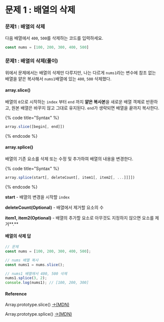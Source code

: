 # 문제 1 : 배열의 삭제

### 문제1 : 배열의 삭제

다음 배열에서 `400`, `500`를 삭제하는 코드를 입력하세요.

```javascript
const nums = [100, 200, 300, 400, 500]
```

### 문제1 : 배열의 삭제\(풀이\)

위에서 문제에서는 배열의 삭제만 다루지만, 나는 다르게  `nums1`라는 변수에 참조 없는 배열을 얕은 복사해서 `nums1`배열에 있는 `400`, `500` 삭제했다.

#### array.slice\(\)

배열의 `0`으로 시작하는 `index` 부터 `end` 까지 **얕은 복사본**을 새로운 배열 객체로 반환하고, 원본 배열은 바꾸지 않고 그대로 유지된다. `end`가 생략되면 배열을 끝까지 복사한다.

{% code title="Syntax" %}
```javascript
array.slice([begin[, end]])
```
{% endcode %}

#### array.splice\(\)

배열의 기존 요소를 삭제 또는 수정 및 추가하여 배열의 내용을 변경한다.  

{% code title="Syntax" %}
```javascript
array.splice(start[, deleteCount[, item1[, item2[, ...]]]])
```
{% endcode %}

**start** - 배열의 변경을 시작할 `index`

**deleteCount\(Optional\)** - 배열에서 제거할 요소의 수

**item1, item2\(Optional\)** - 배열의 추가할 요소로 아무것도 지정하지 않으면 요소를 제거**.**

#### 배열의 삭제 답

```javascript
// 문제
const nums = [100, 200, 300, 400, 500];

// nums 배열 복사
const nums1 = nums.slice();

// nums1 배열에서 400, 500 삭제 
nums1.splice(3, 2); 
console.log(nums1); // [100, 200, 300]
```

#### Reference

Array.prototype.slice\(\) [→\(MDN\)](https://developer.mozilla.org/ko/docs/Web/JavaScript/Reference/Global_Objects/Array/slice)

Array.prototype.splice\(\)  [→\(MDN\)](https://developer.mozilla.org/ko/docs/Web/JavaScript/Reference/Global_Objects/Array/splice)



